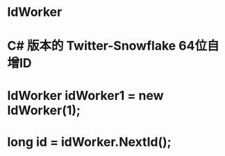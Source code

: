 # IdWorker
# C# 版本的 Twitter-Snowflake 64位自增ID
# IdWorker idWorker1 = new IdWorker(1);
# long id = idWorker.NextId();
